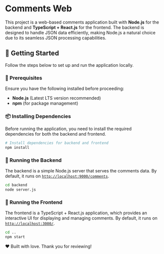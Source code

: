# Comments Web  

This project is a web-based comments application built with **Node.js** for the backend and **TypeScript + React.js** for the frontend. The backend is designed to handle JSON data efficiently, making Node.js a natural choice due to its seamless JSON processing capabilities.  

## 🚀 Getting Started  

Follow the steps below to set up and run the application locally.  

### 📌 Prerequisites  

Ensure you have the following installed before proceeding:  
- **Node.js** (Latest LTS version recommended)  
- **npm** (for package management)  

### 📦 Installing Dependencies  

Before running the application, you need to install the required dependencies for both the backend and frontend.

```sh
# Install dependencies for backend and frontend
npm install
```


### 🔧 Running the Backend  

The backend is a simple Node.js server that serves the comments data. By default, it runs on [`http://localhost:9000/comments`](http://localhost:9000/comments).  

```sh
cd backend
node server.js
```


### 🎨 Running the Frontend

The frontend is a TypeScript + React.js application, which provides an interactive UI for displaying and managing comments. By default, it runs on [`http://localhost:3000/`](http://localhost:3000/). 

```sh
cd ..
npm start
```

❤️ Built with love. Thank you for reviewing!